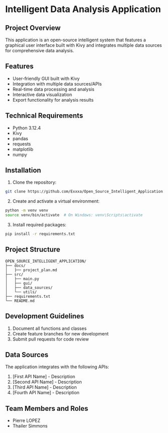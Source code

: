 
# Intelligent Data Analysis Application

## Project Overview

This application is an open-source intelligent system that features a graphical user interface built with Kivy and integrates multiple data sources for comprehensive data analysis.

## Features

- User-friendly GUI built with Kivy
- Integration with multiple data sources/APIs
- Real-time data processing and analysis
- Interactive data visualization
- Export functionality for analysis results

## Technical Requirements

- Python 3.12.4
- Kivy
- pandas
- requests
- matplotlib
- numpy

## Installation

1. Clone the repository:

```bash
git clone https://github.com/Exxxa/Open_Source_Intelligent_Application
```

2. Create and activate a virtual environment:

```bash
python -m venv venv
source venv/bin/activate  # On Windows: venv\Scripts\activate
```

3. Install required packages:

```bash
pip install -r requirements.txt
```

## Project Structure

```
OPEN_SOURCE_INTELLIGENT_APPLICATION/
├── docs/
│   ├── project_plan.md
├── src/
│   ├── main.py
│   ├── gui/
│   ├── data_sources/
│   └── utils/
├── requirements.txt
└── README.md
```

## Development Guidelines

1. Document all functions and classes
3. Create feature branches for new development
4. Submit pull requests for code review

## Data Sources

The application integrates with the following APIs:

1. [First API Name] - Description
2. [Second API Name] - Description
3. [Third API Name] - Description
4. [Fourth API Name] - Description

## Team Members and Roles

- Pierre LOPEZ
- Thailer Simmons
